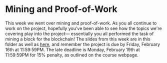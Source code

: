 # Mining and Proof-of-Work

This week we went over mining and proof-of-work. As you all continue to work on the project, hopefully you've been able to see how the topics we're covering play into the project— essentially you all performed the task of mining a block for the blockchain! The slides from this week are in this folder as well as [here](https://docs.google.com/presentation/d/1u6KHZHOyc5modrR3uUILo5gViwMf_KOgqtXBhvONoAc/edit?usp=sharing), and remember the project is due by Friday, February 16th at 11:59:59PM. The late deadline is Monday, February 19th at 11:59:59PM for 15% penalty, as outlined on the course webpage.